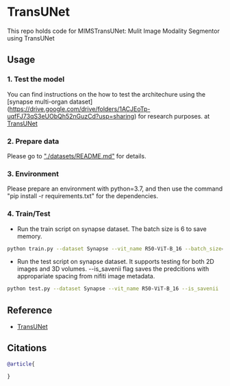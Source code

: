 # TransUNet
This repo holds code for MIMSTransUNet: Mulit Image Modality Segmentor using TransUNet

## Usage

### 1. Test the model
You can find instructions on the how to test the architechure using the [synapse multi-organ dataset] (https://drive.google.com/drive/folders/1ACJEoTp-uqfFJ73qS3eUObQh52nGuzCd?usp=sharing) for research purposes. at [TransUNet](https://github.com/Beckschen/TransUNet)
### 2. Prepare data

Please go to ["./datasets/README.md"](datasets/README.md) for details.

### 3. Environment

Please prepare an environment with python=3.7, and then use the command "pip install -r requirements.txt" for the dependencies.

### 4. Train/Test

- Run the train script on synapse dataset. The batch size is 6 to save memory.

```bash
python train.py --dataset Synapse --vit_name R50-ViT-B_16 --batch_size=6 --base_lr=0.01 --max_epochs=150 --max_iterations=30000
```

- Run the test script on synapse dataset. It supports testing for both 2D images and 3D volumes. --is_savenii flag saves the predcitions with appropariate spacing from nifiti image metadata.

```bash
python test.py --dataset Synapse --vit_name R50-ViT-B_16 --is_savenii
```

## Reference
* [TransUNet](https://github.com/Beckschen/TransUNet)

## Citations

```bibtex
@article{

}
```

